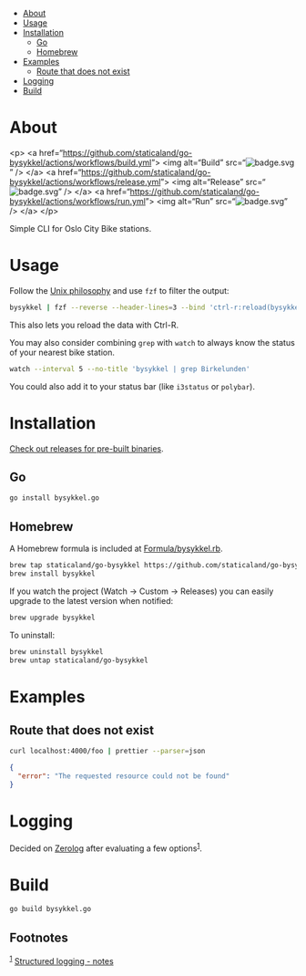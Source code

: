 - [About](#orgcfdef8a)
- [Usage](#org6dd7e97)
- [Installation](#org60d42ac)
  - [Go](#orge86087f)
  - [Homebrew](#orgdbcd921)
- [Examples](#orgd3b8213)
  - [Route that does not exist](#org8c8f157)
- [Logging](#orga3ca0b5)
- [Build](#orgeb18cbe)


<a id="orgcfdef8a"></a>

# About

<div class="html" id="org0cf8607">
<p>
&lt;p&gt;
    &lt;a href=&ldquo;<a href="https://github.com/staticaland/go-bysykkel/actions/workflows/build.yml">https://github.com/staticaland/go-bysykkel/actions/workflows/build.yml</a>&rdquo;&gt;
        &lt;img alt=&ldquo;Build&rdquo; src=&ldquo;<img src="https://github.com/staticaland/go-bysykkel/actions/workflows/build.yml/badge.svg" alt="badge.svg" class="org-svg" />&rdquo; /&gt;
    &lt;/a&gt;
    &lt;a href=&ldquo;<a href="https://github.com/staticaland/go-bysykkel/actions/workflows/release.yml">https://github.com/staticaland/go-bysykkel/actions/workflows/release.yml</a>&rdquo;&gt;
        &lt;img alt=&ldquo;Release&rdquo; src=&ldquo;<img src="https://github.com/staticaland/go-bysykkel/actions/workflows/release.yml/badge.svg" alt="badge.svg" class="org-svg" />&rdquo; /&gt;
    &lt;/a&gt;
    &lt;a href=&ldquo;<a href="https://github.com/staticaland/go-bysykkel/actions/workflows/run.yml">https://github.com/staticaland/go-bysykkel/actions/workflows/run.yml</a>&rdquo;&gt;
        &lt;img alt=&ldquo;Run&rdquo; src=&ldquo;<img src="https://github.com/staticaland/go-bysykkel/actions/workflows/run.yml/badge.svg" alt="badge.svg" class="org-svg" />&rdquo; /&gt;
    &lt;/a&gt;
&lt;/p&gt;
</p>

</div>

Simple CLI for Oslo City Bike stations.


<a id="org6dd7e97"></a>

# Usage

Follow the [Unix philosophy](https://en.wikipedia.org/wiki/Unix_philosophy) and use `fzf` to filter the output:

```sh
bysykkel | fzf --reverse --header-lines=3 --bind 'ctrl-r:reload(bysykkel)'
```

This also lets you reload the data with Ctrl-R.

You may also consider combining `grep` with `watch` to always know the status of your nearest bike station.

```sh
watch --interval 5 --no-title 'bysykkel | grep Birkelunden'
```

You could also add it to your status bar (like `i3status` or `polybar`).


<a id="org60d42ac"></a>

# Installation

[Check out releases for pre-built binaries](https://github.com/staticaland/go-bysykkel/releases).


<a id="orge86087f"></a>

## Go

```sh
go install bysykkel.go
```


<a id="orgdbcd921"></a>

## Homebrew

A Homebrew formula is included at [Formula/bysykkel.rb](./Formula/bysykkel.rb).

```sh
brew tap staticaland/go-bysykkel https://github.com/staticaland/go-bysykkel
brew install bysykkel
```

If you watch the project (Watch → Custom → Releases) you can easily upgrade to the latest version when notified:

```sh
brew upgrade bysykkel
```

To uninstall:

```sh
brew uninstall bysykkel
brew untap staticaland/go-bysykkel
```


<a id="orgd3b8213"></a>

# Examples


<a id="org8c8f157"></a>

## Route that does not exist

```sh
curl localhost:4000/foo | prettier --parser=json
```

```json
{
  "error": "The requested resource could not be found"
}
```


<a id="orga3ca0b5"></a>

# Logging

Decided on [Zerolog](https://github.com/rs/zerolog) after evaluating a few options<sup><a id="fnr.1" class="footref" href="#fn.1" role="doc-backlink">1</a></sup>.


<a id="orgeb18cbe"></a>

# Build

```sh
go build bysykkel.go
```

## Footnotes

<sup><a id="fn.1" class="footnum" href="#fnr.1">1</a></sup> [Structured logging - notes](https://notes.garden/Cards/%F0%9F%8C%B2+Notes/Structured+logging)
